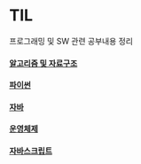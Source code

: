 # TIL
프로그래밍 및 SW 관련 공부내용 정리

#### [알고리즘 및 자료구조](/알고리즘및자료구조/)
#### [파이썬](/파이썬/파이썬.md)
#### [자바](/자바/자바강의.md)
#### [운영체제](/운영체제.md)
#### [자바스크립트](/자바스크립트/자바스크립트강의/README.md)
